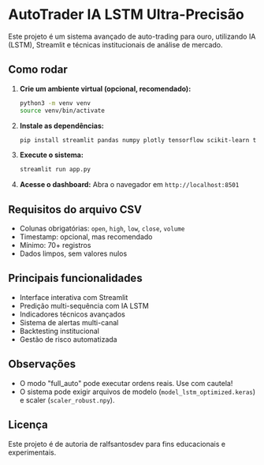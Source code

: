 # AutoTrader IA LSTM Ultra-Precisão

Este projeto é um sistema avançado de auto-trading para ouro, utilizando IA (LSTM), Streamlit e técnicas institucionais de análise de mercado.

## Como rodar

1. **Crie um ambiente virtual (opcional, recomendado):**

   ```bash
   python3 -m venv venv
   source venv/bin/activate
   ```

2. **Instale as dependências:**

   ```bash
   pip install streamlit pandas numpy plotly tensorflow scikit-learn ta
   ```

3. **Execute o sistema:**

   ```bash
   streamlit run app.py
   ```

4. **Acesse o dashboard:**
   Abra o navegador em `http://localhost:8501`

## Requisitos do arquivo CSV

- Colunas obrigatórias: `open`, `high`, `low`, `close`, `volume`
- Timestamp: opcional, mas recomendado
- Mínimo: 70+ registros
- Dados limpos, sem valores nulos

## Principais funcionalidades

- Interface interativa com Streamlit
- Predição multi-sequência com IA LSTM
- Indicadores técnicos avançados
- Sistema de alertas multi-canal
- Backtesting institucional
- Gestão de risco automatizada

## Observações

- O modo "full_auto" pode executar ordens reais. Use com cautela!
- O sistema pode exigir arquivos de modelo (`model_lstm_optimized.keras`) e scaler (`scaler_robust.npy`).

## Licença

Este projeto é de autoria de ralfsantosdev para fins educacionais e experimentais.
